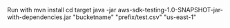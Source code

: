 Run with
mvn install
cd target
java -jar aws-sdk-testing-1.0-SNAPSHOT-jar-with-dependencies.jar "bucketname" "prefix/test.csv" "us-east-1"